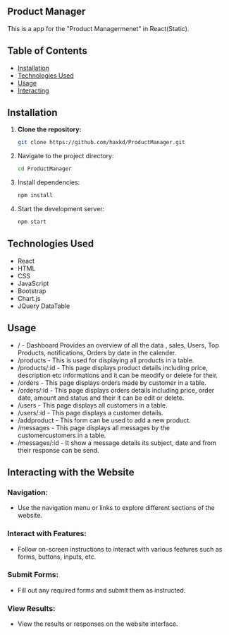 
## Product Manager
This is a app for the "Product Managermenet" in React(Static).<br>


## Table of Contents

- [Installation](#installation)
- [Technologies Used](#technologies-used)
- [Usage](#usage)
- [Interacting](#interacting-with-the-website)

## Installation

1. **Clone the repository:**
   ```bash
   git clone https://github.com/haxkd/ProductManager.git

2. Navigate to the project directory:
   ```bash
   cd ProductManager

4. Install dependencies:
   ```bash
   npm install

6. Start the development server:
   ```bash
   npm start

## Technologies Used
- React
- HTML
- CSS
- JavaScript
- Bootstrap
- Chart.js 
- JQuery DataTable

## Usage

- / - Dashboard Provides an overview of all the data , sales, Users, Top Products, notifications, Orders by date in the calender.
- /products -  This is used for displaying all products in a table.
- /products/:id  - This page displays product details including price, description etc informations and it can be meodify or delete for their.
- /orders  - This page displays orders made by customer in a table.
- /orders/:id - This page displays orders details including price, order date, amount and status and their it can be edit or delete.
- /users - This page displays all customers in a table.
- /users/:id - This page displays a customer details.
- /addproduct - This form can be used to add a new product.
- /messages - This page displays all messages by the customercustomers in a table.
- /messages/:id - It show a message details its subject, date and from their response can be send.

## Interacting with the Website
### Navigation:
- Use the navigation menu or links to explore different sections of the website.

### Interact with Features:
- Follow on-screen instructions to interact with various features such as forms, buttons, inputs, etc.

### Submit Forms:
- Fill out any required forms and submit them as instructed.

### View Results:
- View the results or responses on the website interface.